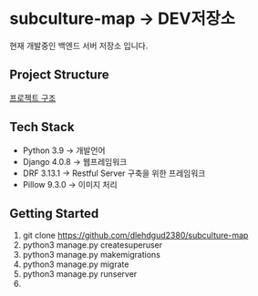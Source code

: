 # subculture-map -> DEV저장소
현재 개발중인 백엔드 서버 저장소 입니다.

## Project Structure
[프로젝트 구조](https://github.com/dlehdgud2380/subculture-map/wiki/%ED%94%84%EB%A1%9C%EC%A0%9D%ED%8A%B8-%EA%B5%AC%EC%A1%B0)

## Tech Stack
* Python 3.9 -> 개발언어
* Django 4.0.8 -> 웹프레임워크
* DRF 3.13.1 -> Restful Server 구축을 위한 프레임워크
* Pillow 9.3.0 -> 이미지 처리

## Getting Started
1. git clone https://github.com/dlehdgud2380/subculture-map
2. python3 manage.py createsuperuser
3. python3 manage.py makemigrations
4. python3 manage.py migrate
5. python3 manage.py runserver
6. 
